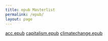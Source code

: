 ```yaml
---
title: epub Masterlist
permalink: /epub/
layout: page
---
```

[acc.epub](https://alienatefurther.neocities.org/blog/acc.epub)
[capitalism.epub](https://alienatefurther.neocities.org/blog/capitalism.epub)
[climatechange.epub](https://alienatefurther.neocities.org/blog/climatechange.epub)
